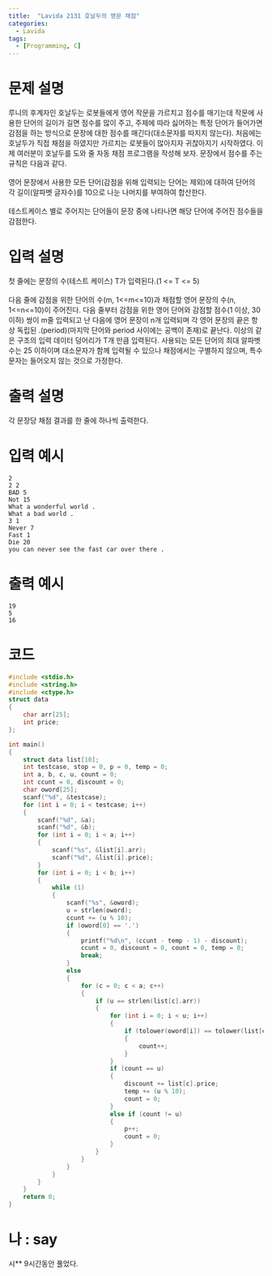 ```yaml
---
title:  "Lavida 2131 호날두의 영문 채점"
categories:
  - Lavida
tags:
  - [Programming, C]
---
```

# 문제 설명
루니의 후계자인 호날두는 로봇들에게 영어 작문을 가르치고 점수를 매기는데 작문에 사용한 단어의 길이가 길면 점수를 많이 주고, 주제에 따라 싫어하는 특정 단어가 들어가면 감점을 하는 방식으로 문장에 대한 점수를 매긴다(대소문자를 따지지 않는다). 처음에는 호날두가 직접 채점을 하였지만 가르치는 로봇들이 많아지자 귀찮아지기 시작하였다. 이제 여러분이 호날두를 도와 줄 자동 채점 프로그램을 작성해 보자. 문장에서 점수를 주는 규칙은 다음과 같다.<br>
<br>
영어 문장에서 사용한 모든 단어(감점을 위해 입력되는 단어는 제외)에 대하여 단어의 각 길이(알파벳 글자수)를 10으로 나눈 나머지를 부여하여 합산한다.<br>
<br>
테스트케이스 별로 주어지는 단어들이 문장 중에 나타나면 해당 단어에 주어진 점수들을 감점한다.
<br>

# 입력 설명
첫 줄에는 문장의 수(테스트 케이스) T가 입력된다.(1 <= T <= 5)<br>
<br>
다음 줄에 감점을 위한 단어의 수(m, 1<=m<=10)과 채점할 영어 문장의 수(n, 1<=n<=10)이 주어진다. 다음 줄부터 감점을 위한 영어 단어와 감점할 점수(1 이상, 30 이하) 쌍이 m줄 입력되고 난 다음에 영어 문장이 n개 입력되며 각 영어 문장의 끝은 항상 독립된 .(period)(마지막 단어와 period 사이에는 공백이 존재)로 끝난다. 이상의 같은 구조의 입력 데이터 덩어리가 T개 만큼 입력된다. 사용되는 모든 단어의 최대 알파벳 수는 25 이하이며 대소문자가 함께 입력될 수 있으나 채점에서는 구별하지 않으며, 특수문자는 들어오지 않는 것으로 가정한다.

# 출력 설명
각 문장당 채점 결과를 한 줄에 하나씩 출력한다. 

# 입력 예시
```
2
2 2
BAD 5
Not 15
What a wonderful world .
What a bad world .
3 1
Never 7
Fast 1
Die 20
you can never see the fast car over there .
```
# 출력 예시
```
19
5
16
```
# 코드

```c
#include <stdio.h>
#include <string.h>
#include <ctype.h>
struct data
{
	char arr[25];
	int price;
};

int main()
{
	struct data list[10];
	int testcase, stop = 0, p = 0, temp = 0;
	int a, b, c, u, count = 0;
	int ccunt = 0, discount = 0;
	char oword[25];
	scanf("%d", &testcase);
	for (int i = 0; i < testcase; i++)
	{
		scanf("%d", &a);
		scanf("%d", &b);
		for (int i = 0; i < a; i++)
		{
			scanf("%s", &list[i].arr);
			scanf("%d", &list[i].price);
		}
		for (int i = 0; i < b; i++)
		{
			while (1)
			{
				scanf("%s", &oword);
				u = strlen(oword);
				ccunt += (u % 10);
				if (oword[0] == '.')
				{
					printf("%d\n", (ccunt - temp - 1) - discount);
					ccunt = 0, discount = 0, count = 0, temp = 0;
					break;
				}
				else
				{
					for (c = 0; c < a; c++)
					{
						if (u == strlen(list[c].arr))
						{
							for (int i = 0; i < u; i++)
							{
								if (tolower(oword[i]) == tolower(list[c].arr[i]))
								{
									count++;
								}
							}
							if (count == u)
							{
								discount += list[c].price;
								temp += (u % 10);
								count = 0;
							}
							else if (count != u)
							{
								p++;
								count = 0;
							}
						}
					}
				}
			}
		}
	}
	return 0;
}
```

# 나 : say
시** 9시간동안 풀었다.